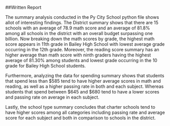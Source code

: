 ##Written Report

The summary analysis conducted in the Py City School python file shows allot of interesting findings. The District summary shows that there are 15 schools with an average of 78.9 math score and an average of 81.8% among all schools in the district with an overall budget surpassing one billion. Now breaking down the math scores by grade, the highest math score appears in 11th grade in Bailey High School with lowest average grade occurring in the 12th grade. Moreover, the reading score summary has an higher average than math score with ninth graders having the highest average of 81.30% among students and lowest grade occurring in the 10 grade for Bailey High School students. 

Furthermore, analyzing the data for spending summary shows that students that spend less than $585 tend to have higher average scores in math and reading, as well as a higher passing rate in both and each subject. Whereas students that spend between $645 and $680 tend to have a lower scores and passing rate on average in each subject. 

Lastly, the school type summary concludes that charter schools tend to have higher scores among all categories including passing rate and average score for each subject and both in comparison to schools in the district. 
